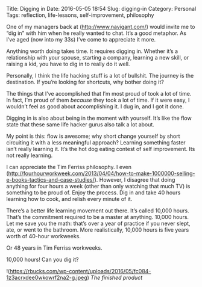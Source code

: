 Title: Digging in
Date: 2016-05-05 18:54
Slug: digging-in
Category: Personal
Tags: reflection, life-lessons, self-improvement, philosophy

One of my managers back at (http://www.navigant.com/) would invite me to “dig in” with him when he really wanted to chat. It’s a good metaphor. As I’ve aged (now into my 33s) I’ve come to appreciate it more.

Anything worth doing takes time. It requires digging in. Whether it’s a relationship with your spouse, starting a company, learning a new skill, or raising a kid, you have to dig in to really do it well.

Personally, I think the life hacking stuff is a lot of bullshit. The journey is the destination. If you’re looking for shortcuts, why bother doing it?

The things that I’ve accomplished that I’m most proud of took a lot of time. In fact, I’m proud of them *because* they took a lot of time. If it were easy, I wouldn’t feel as good about accomplishing it. I dug in, and I got it done.

Digging in is also about being in the moment with yourself. It’s like the flow state that these same life hacker gurus also talk a lot about.

My point is this: flow is awesome; why short change yourself by short circuiting it with a less meaningful approach? Learning something faster isn’t really learning it. It’s the hot dog eating contest of self improvement. Its not really learning.

I can appreciate the Tim Ferriss philosophy. I even (http://fourhourworkweek.com/2013/04/04/how-to-make-1000000-selling-e-books-tactics-and-case-studies/). However, I disagree that doing anything for four hours a week (other than only watching that much TV) is something to be proud of. Enjoy the process. Dig in and take 40 hours learning how to cook, and relish every minute of it.

There’s a better life learning movement out there. It’s called 10,000 hours. That’s the commitment required to be a master at anything. 10,000 hours. Let me save you the math: that’s over a year of practice if you never slept, ate, or went to the bathroom. More realistically, 10,000 hours is five years worth of 40-hour workweeks.

Or 48 years in Tim Ferriss workweeks.

10,000 hours! Can you dig it?

!(https://rbucks.com/wp-content/uploads/2016/05/fc084-1z3acrxdee0wkowrf2na2-g.jpeg)
*The finished product*